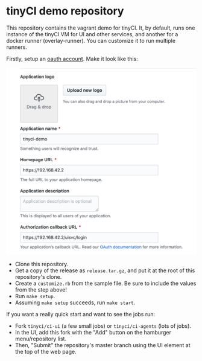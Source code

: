 # tinyCI demo repository

This repository contains the vagrant demo for tinyCI. It, by default, runs one
instance of the tinyCI VM for UI and other services, and another for a docker
runner (overlay-runner). You can customize it to run multiple runners.

Firstly, setup an [oauth account](https://github.com/settings/developers). Make it look like this:

<center><img src="github-oauth-settings.png" /></center>

* Clone this repository.
* Get a copy of the release as `release.tar.gz`, and put it at the root of this repository's clone.
* Create a `customize.rb` from the sample file. Be sure to include the values from the step above!
* Run `make setup`.
* Assuming `make setup` succeeds, run `make start`.

If you want a really quick start and want to see the jobs run:

* Fork `tinyci/ci-ui` (a few small jobs) or `tinyci/ci-agents` (lots of jobs).
* In the UI, add this fork with the "Add" button on the hamburger menu/repository list.
* Then, "Submit" the repository's master branch using the UI element at the top of the web page.
